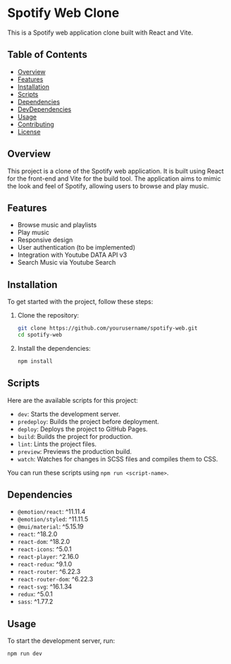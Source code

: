 # Spotify Web Clone

This is a Spotify web application clone built with React and Vite.

## Table of Contents

- [Overview](#overview)
- [Features](#features)
- [Installation](#installation)
- [Scripts](#scripts)
- [Dependencies](#dependencies)
- [DevDependencies](#devdependencies)
- [Usage](#usage)
- [Contributing](#contributing)
- [License](#license)

## Overview

This project is a clone of the Spotify web application. It is built using React for the front-end and Vite for the build tool. The application aims to mimic the look and feel of Spotify, allowing users to browse and play music.

## Features

- Browse music and playlists
- Play music
- Responsive design
- User authentication (to be implemented)
- Integration with Youtube DATA API v3
- Search Music via Youtube Search

## Installation

To get started with the project, follow these steps:

1. Clone the repository:
    ```sh
    git clone https://github.com/yourusername/spotify-web.git
    cd spotify-web
    ```

2. Install the dependencies:
    ```sh
    npm install
    ```

## Scripts

Here are the available scripts for this project:

- `dev`: Starts the development server.
- `predeploy`: Builds the project before deployment.
- `deploy`: Deploys the project to GitHub Pages.
- `build`: Builds the project for production.
- `lint`: Lints the project files.
- `preview`: Previews the production build.
- `watch`: Watches for changes in SCSS files and compiles them to CSS.

You can run these scripts using `npm run <script-name>`.

## Dependencies

- `@emotion/react`: ^11.11.4
- `@emotion/styled`: ^11.11.5
- `@mui/material`: ^5.15.19
- `react`: ^18.2.0
- `react-dom`: ^18.2.0
- `react-icons`: ^5.0.1
- `react-player`: ^2.16.0
- `react-redux`: ^9.1.0
- `react-router`: ^6.22.3
- `react-router-dom`: ^6.22.3
- `react-svg`: ^16.1.34
- `redux`: ^5.0.1
- `sass`: ^1.77.2

## Usage

To start the development server, run:
```sh
npm run dev
